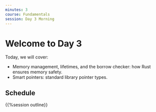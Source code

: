 ```yaml
---
minutes: 3
course: Fundamentals
session: Day 3 Morning
---
```


# Welcome to Day 3

Today, we will cover:

- Memory management, lifetimes, and the borrow checker: how Rust ensures memory
  safety.
- Smart pointers: standard library pointer types.

## Schedule

{{%session outline}}

